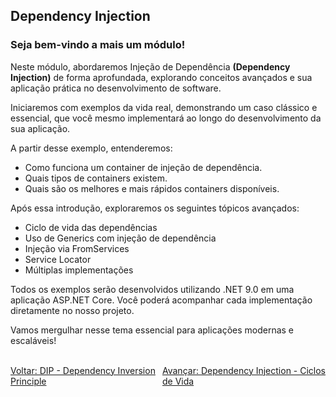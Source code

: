 ## Dependency Injection
### Seja bem-vindo a mais um módulo!

Neste módulo, abordaremos Injeção de Dependência **(Dependency Injection)** de forma aprofundada, explorando conceitos avançados e sua aplicação prática no desenvolvimento de software.

Iniciaremos com exemplos da vida real, demonstrando um caso clássico e essencial, que você mesmo implementará ao longo do desenvolvimento da sua aplicação.<br />
 
 A partir desse exemplo, entenderemos:

- Como funciona um container de injeção de dependência.
- Quais tipos de containers existem.
- Quais são os melhores e mais rápidos containers disponíveis.

Após essa introdução, exploraremos os seguintes tópicos avançados:<br />

- Ciclo de vida das dependências
- Uso de Generics com injeção de dependência
- Injeção via FromServices
- Service Locator
- Múltiplas implementações

Todos os exemplos serão desenvolvidos utilizando .NET 9.0 em uma aplicação ASP.NET Core. Você poderá acompanhar cada implementação diretamente no nosso projeto.

Vamos mergulhar nesse tema essencial para aplicações modernas e escaláveis!

<br/>
<div style="display: flex; justify-content: space-between;">  
   <a href="solid-dip.md">Voltar: DIP - Dependency Inversion Principle</a><br />  
   <a href="di-life-cycles.md">Avançar: Dependency Injection - Ciclos de Vida</a><br />  
</div>
